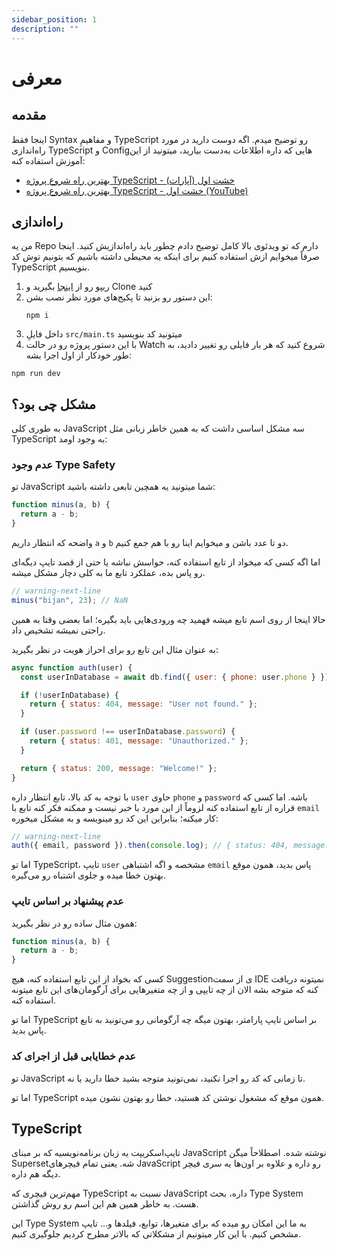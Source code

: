 ```yaml
---
sidebar_position: 1
description: ""
---
```


# معرفی

## مقدمه

اینجا فقط Syntax و مفاهیمِ TypeScript رو توضیح میدم.
اگه دوست دارید در مورد راه‌اندازی TypeScript و Configهایی که داره اطلاعات به‌دست بیارید،
میتونید از این آموزش استفاده کنه:

- [بهترین راه شروع پروژه TypeScript - خشت اول (آپارات)](https://www.aparat.com/v/ghca793)
- [بهترین راه شروع پروژه TypeScript - خشت اول (YouTube)](https://www.youtube.com/watch?v=ePp4JnuXBIs&t=4313s)

## راه‌اندازی

من یه Repo دارم که تو ویدئوی بالا کامل توضیح دادم چطور باید راه‌اندازیش کنید.
اینجا صرفاً میخوایم ازش استفاده کنیم برای اینکه یه محیطی داشته باشیم که بتونیم توش کد TypeScript بنویسیم.

1. ریپو رو از
   [اینجا](https://github.com/BijanProgrammer/boilerno)
   بگیرید و Clone کنید
2. این دستور رو بزنید تا پکیج‌های مورد نظر نصب بشن:
   ```shell
   npm i
   ```
3. داخل فایلِ `src/main.ts` میتونید کد بنویسید
4. با این دستور پروژه رو در حالت Watch شروع کنید که هر بار فایلی رو تغییر دادید، به طور خودکار از اول اجرا بشه:

```shell
npm run dev
```

## مشکل چی بود؟

به طوری کلی JavaScript سه مشکل اساسی داشت که به همین خاطر زبانی مثل TypeScript به وجود اومد:

### عدم وجود Type Safety

تو JavaScript شما میتونید یه همچین تابعی داشته باشید:

```javascript
function minus(a, b) {
  return a - b;
}
```

واضحه که انتظار داریم `a` و `b` دو تا عدد باشن و میخوایم اینا رو با هم جمع کنیم.

اما اگه کسی که میخواد از تابع استفاده کنه،
حواسش نباشه یا حتی از قصد تایپ دیگه‌ای رو پاس بده،
عملکرد تابع ما به کلی دچار مشکل میشه.

```javascript
// warning-next-line
minus("bijan", 23); // NaN
```

حالا اینجا از روی اسم تابع میشه فهمید چه ورودی‌هایی باید بگیره؛
اما بعضی وقتا به همین راحتی نمیشه تشخیص داد.

به عنوان مثال این تابع رو برای احراز هویت در نظر بگیرید:

```javascript
async function auth(user) {
  const userInDatabase = await db.find({ user: { phone: user.phone } });

  if (!userInDatabase) {
    return { status: 404, message: "User not found." };
  }

  if (user.password !== userInDatabase.password) {
    return { status: 401, message: "Unauthorized." };
  }

  return { status: 200, message: "Welcome!" };
}
```

با توجه به کد بالا، تابع انتظار داره `user` حاوی `phone` و `password` باشه.
اما کسی که قراره از تابع استفاده کنه لزوماً از این مورد با خبر نیست
و ممکنه فکر کنه تابع با `email` کار میکنه؛
بنابراین این کد رو مینویسه و به مشکل میخوره:

```javascript
// warning-next-line
auth({ email, password }).then(console.log); // { status: 404, message: "User not found." }
```

اما تو TypeScript، تایپ `user` مشخصه و اگه اشتباهی `email` پاس بدید، همون موقع بهتون خطا میده و جلوی اشتباه رو می‌گیره.

### عدم پیشنهاد بر اساس تایپ

همون مثال ساده رو در نظر بگیرید:

```javascript
function minus(a, b) {
  return a - b;
}
```

کسی که بخواد از این تابع استفاده کنه، هیچ Suggestionی از سمت IDE نمیتونه دریافت کنه
که متوجه بشه الان از چه تایپی و از چه متغیرهایی برای آرگومان‌های این تابع میتونه استفاده کنه.

اما تو TypeScript بر اساس تایپ پارامتر، بهتون میگه چه آرگومانی رو می‌تونید به تابع پاس بدید.

### عدم خطایابی قبل از اجرای کد

تو JavaScript تا زمانی که کد رو اجرا نکنید، نمی‌تونید متوجه بشید خطا دارید یا نه.

اما تو TypeScript همون موقع که مشغول نوشتن کد هستید، خطا رو بهتون نشون میده.

## TypeScript

تایپ‌اسکریپت یه زبان برنامه‌نویسیه که بر مبنای JavaScript نوشته شده.
اصطلاحاً میگن Supersetشه.
یعنی تمام فیچرهای JavaScript رو داره
و علاوه بر اون‌ها یه سری فیچر دیگه هم داره.

مهم‌ترین فیچری که TypeScript نسبت به JavaScript داره، بحث Type System هست.
به خاطر همین هم این اسم رو روش گذاشتن.

این Type System به ما این امکان رو میده که برای متغیرها، توابع، فیلدها و... تایپ مشخص کنیم.
با این کار میتونیم از مشکلاتی که بالاتر مطرح کردیم جلوگیری کنیم.
